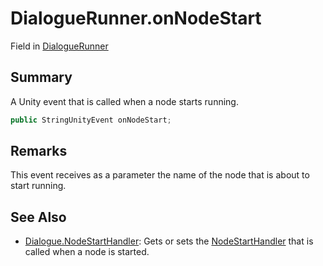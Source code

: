 # DialogueRunner.onNodeStart

Field in [DialogueRunner](/api/csharp/yarn.unity.dialoguerunner.md)

## Summary


A Unity event that is called when a node starts running.


```csharp
public StringUnityEvent onNodeStart;
```

## Remarks


This event receives as a parameter the name of the node that is
about to start running.


## See Also

* [Dialogue.NodeStartHandler](/api/csharp/yarn.dialogue.nodestarthandler.md): Gets or sets the  <a href="yarn.nodestarthandler.md">NodeStartHandler</a>  that is called when a node is started.

